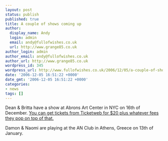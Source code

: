 ```yaml
---
layout: post
status: publish
published: true
title: A couple of shows coming up
author:
  display_name: Andy
  login: admin
  email: andy@fullofwishes.co.uk
  url: http://www.grange85.co.uk
author_login: admin
author_email: andy@fullofwishes.co.uk
author_url: http://www.grange85.co.uk
wordpress_id: 345
wordpress_url: http://www.fullofwishes.co.uk/2006/12/05/a-couple-of-shows-coming-up/
date: '2006-12-05 16:51:22 +0000'
date_gmt: '2006-12-05 16:51:22 +0000'
categories:
- news
tags: []
---
```

<p>Dean & Britta have a show at <span class="removed_link" title="http://tonicnyc.com/index.cfm?&amp;sk=111B0474%2D77D5%2D449D%2D94C4%2D975AC57F3D88&amp;&amp;idPage=70">Abrons Art Center</span> in NYC on 16th of December. <ins>You can get tickets from <a href="http://www.ticketweb.com/user/?region=nyc&query=detail&event=703858">Ticketweb for $20</a> plus whatever fees they pop on top of that.</ins></p>
<p>Damon & Naomi are playing at the <span class="removed_link" title="http://www.damonandnaomi.com/tourdates/tourdates1.html">AN Club in Athens, Greece</span> on 13th of January.</p>
